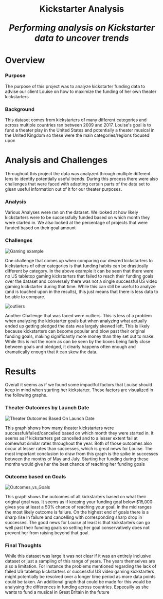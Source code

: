 <h1 Align="Center">
  
  Kickstarter Analysis
  
  <i>Performing analysis on Kickstarter data to uncover trends</i>
  
    

  # Overview
  
  ### Purpose
  
  <p>The purpose of this project was to analyze kickstarter funding data to advise our client Louise on how to maximize the funding of her own theater kickstarters</p>

  ### Background
  
  <p>This dataset comes from kickstarters of many different categories and across multiple countries ran between 2009 and 2017. Louise's goal is to fund a theater play in the United States and potentially a theater musical in the United Kingdom so these were the main categories/regions focused upon</p>
  
  # Analysis and Challenges
  
  <p>Throughout this project the data was analyzed through multiple different lens to identify potentially useful trends. During this process there were also challenges that were faced with adapting certain parts of the data set to glean useful information out of it for our theater purposes.</p>
  
  ### Analysis
  
  <p>Various Analyses were ran on the dataset. We looked at how likely kickstarters were to be successfully funded based on which month they were started in. We also looked at the percentage of projects that were funded based on their goal amount</p>
  
  ### Challenges
 
  ![Gaming example](https://user-images.githubusercontent.com/106105597/175459741-d5fafde3-5831-4d8a-83cf-2095a4f545e2.png)

  <p>One challenge that comes up when comparing our desired kickstarters to kickstarters of other categories is that funding habits can be drastically different by category. In the above example it can be seen that there were no US tabletop gaming kickstarters that failed to reach their funding goals over the dataset and conversely there was not a single successful US video gaming kickstarter during that time. While this can still be useful to analyze (and is touched upon in the results), this just means that there is less data to be able to compare.
    
  ![outliers](https://user-images.githubusercontent.com/106105597/175462241-c5746ce2-91cc-452c-b7c4-e808d3742856.png)

  Another Challenge that was faced were outliers. This is less of a problem when analyzing the kickstarter goals but when analyzing what actually ended up getting pledged the data was largely skewed left. This is likely because kickstarters can become popular and blow past their original funding goals, making significantly more money than they set out to make. While this is not the norm as can be seen by the boxes being fairly close between goals and pledged, it clearly happens often enough and dramatically enough that it can skew the data.</p>

  # Results
  
  <p>Overall it seems as if we found some impactful factors that Louise should keep in mind when starting her kickstarter. These factors are visualized in the following graphs. </p>
  
  ### Theater Outcomes by Launch Date
  
  ![Theater Outcomes Based On Launch Date](https://user-images.githubusercontent.com/106105597/175458297-69fddeb1-713a-475b-8417-7df899207a6e.png)
  
  <p>This graph shows how many theater kickstarters were successful/failed/cancelled based on which month they were started in. It seems as if kickstarters get cancelled and to a lesser extent fail at somewhat similar rates throughout the year. Both of those outcomes also occur at lesser rates than successes, which is great news for Louise. The most important conclusion to draw from this graph is the spike in successes between the months of May and July. Starting her funding during these months would give her the best chance of reaching her funding goals</p> 
  
  ### Outcome based on Goals
  
 ![Outcomes_vs_Goals](https://user-images.githubusercontent.com/106105597/175458340-7cf7f1ac-89e4-40a8-997a-f8c18ded593e.png)

  <p>This graph shows the outcomes of all kickstarters based on what their original goal was. It seems as if keeping your funding goal below $15,000 gives you at least a 50% chance of reaching your goal. In the mid ranges the most likely outcome is failure. On the highest end of goals there is a sharp rise in failure and cancelling with corresponding sharp drop in successes. The good news for Louise at least is that kickstarters can go well past their funding goals so setting her goal conservatively does not prevent her from raising beyond that goal.</p>
  
  ### Final Thoughts
  
  <p>While this dataset was large it was not clear if it was an entirely inclusive dataset or just a sampling of this range of years. The years themselves are also a limitation. For instance the problems mentioned regarding the lack of failed US tabletop kickstarters or successful US video gaming kickstarters might potentially be resolved over a longer time period as more data points could be taken. An additional graph that could be made for this would be analysing the differences in funding across countries. Especailly as she wants to fund a musical in Great Britain in the future  </p>
